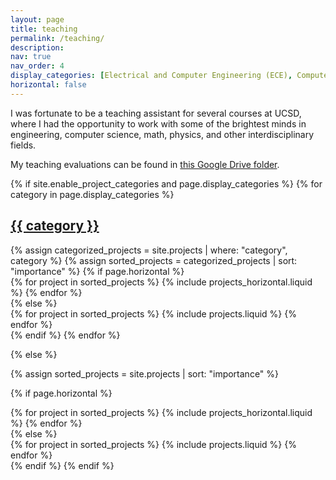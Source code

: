 ```yaml
---
layout: page
title: teaching
permalink: /teaching/
description:
nav: true
nav_order: 4
display_categories: [Electrical and Computer Engineering (ECE), Computer Science and Engineering (CSE), Cognitive Science (COGS), Mathematics (MATH), Physics (PHYS), Engineering (ENG)]
horizontal: false
---
```


<p>I was fortunate to be a teaching assistant for several courses at UCSD, where I had the opportunity to work with some of the brightest minds in engineering, computer science, math, physics, and other interdisciplinary fields. </p>

<p>My teaching evaluations can be found in <a href="https://drive.google.com/drive/folders/1-rVGUkRIBWbpBR-cdf4USOVdJX1XFFWW?usp=sharing">this Google Drive folder</a>.</p>

<!-- pages/teaching.md -->
<div class="projects">
{% if site.enable_project_categories and page.display_categories %}
  <!-- Display categorized projects -->
  {% for category in page.display_categories %}
  <a id="{{ category }}" href=".#{{ category }}">
    <h2 class="test">{{ category }}</h2>
  </a>
  {% assign categorized_projects = site.projects | where: "category", category %}
  {% assign sorted_projects = categorized_projects | sort: "importance" %}
  <!-- Generate cards for each project -->
  {% if page.horizontal %}
  <div class="container">
    <div class="row row-cols-1 row-cols-md-2">
    {% for project in sorted_projects %}
      {% include projects_horizontal.liquid %}
    {% endfor %}
    </div>
  </div>
  {% else %}
  <div class="row row-cols-1 row-cols-md-3">
    {% for project in sorted_projects %}
      {% include projects.liquid %}
    {% endfor %}
  </div>
  {% endif %}
  {% endfor %}

{% else %}

<!-- Display projects without categories -->

{% assign sorted_projects = site.projects | sort: "importance" %}

  <!-- Generate cards for each project -->

{% if page.horizontal %}

  <div class="container">
    <div class="row row-cols-1 row-cols-md-2">
    {% for project in sorted_projects %}
      {% include projects_horizontal.liquid %}
    {% endfor %}
    </div>
  </div>
  {% else %}
  <div class="row row-cols-1 row-cols-md-3">
    {% for project in sorted_projects %}
      {% include projects.liquid %}
    {% endfor %}
  </div>
  {% endif %}
{% endif %}
</div>
